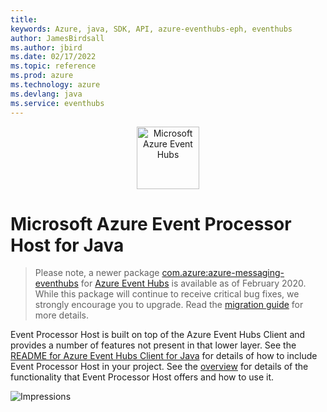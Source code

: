 ```yaml
---
title: 
keywords: Azure, java, SDK, API, azure-eventhubs-eph, eventhubs
author: JamesBirdsall
ms.author: jbird
ms.date: 02/17/2022
ms.topic: reference
ms.prod: azure
ms.technology: azure
ms.devlang: java
ms.service: eventhubs
---
```

<p align="center">
  <img src="event-hubs.png" alt="Microsoft Azure Event Hubs" width="100"/>
</p>

# Microsoft Azure Event Processor Host for Java

> Please note, a newer package [com.azure:azure-messaging-eventhubs](https://search.maven.org/artifact/com.azure/azure-messaging-eventhubs) for [Azure Event Hubs](https://azure.microsoft.com/services/event-hubs/) is available as of February 2020. While this package will continue to receive critical bug fixes, we strongly encourage you to upgrade. Read the [migration guide](https://aka.ms/azsdk/java/migrate/eh) for more details.

Event Processor Host is built on top of the Azure Event Hubs Client and provides a number of features
not present in that lower layer. See the [README for Azure Event Hubs Client for Java](https://github.com/Azure/azure-sdk-for-java/blob/main/sdk/eventhubs/microsoft-azure-eventhubs/README.md) for details of how to
include Event Processor Host in your project. See the [overview](https://github.com/Azure/azure-sdk-for-java/blob/main/sdk/eventhubs/microsoft-azure-eventhubs-eph/Overview.md) for details of the functionality
that Event Processor Host offers and how to use it.

![Impressions](https://azure-sdk-impressions.azurewebsites.net/api/impressions/azure-sdk-for-java%2Fsdk%2Feventhubs%2Fmicrosoft-azure-eventhubs-eph%2FReadme.png)

